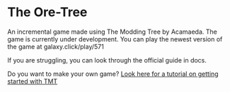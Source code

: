 # The Ore-Tree

An incremental game made using The Modding Tree by Acamaeda. The game is currently under development.
You can play the newest version of the game at galaxy.click/play/571

If you are struggling, you can look through the official guide in docs.

Do you want to make your own game? [Look here for a tutorial on getting started with TMT](docs/tutorials/getting-started.md)
